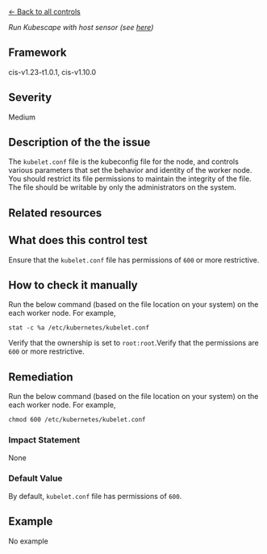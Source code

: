 [← Back to all controls](index.md)


_Run Kubescape with host sensor (see [here](../../components/host-sensor))_

## Framework

cis-v1.23-t1.0.1, cis-v1.10.0

## Severity

Medium

## Description of the the issue

The `kubelet.conf` file is the kubeconfig file for the node, and controls various parameters that set the behavior and identity of the worker node. You should restrict its file permissions to maintain the integrity of the file. The file should be writable by only the administrators on the system.

## Related resources

## What does this control test

Ensure that the `kubelet.conf` file has permissions of `600` or more restrictive.

## How to check it manually

Run the below command (based on the file location on your system) on the each worker node. For example,

```
stat -c %a /etc/kubernetes/kubelet.conf

```

 Verify that the ownership is set to `root:root`.Verify that the permissions are `600` or more restrictive.

## Remediation

Run the below command (based on the file location on your system) on the each worker node. For example,

```
chmod 600 /etc/kubernetes/kubelet.conf

```

### Impact Statement

None

### Default Value

By default, `kubelet.conf` file has permissions of `600`.

## Example

No example
